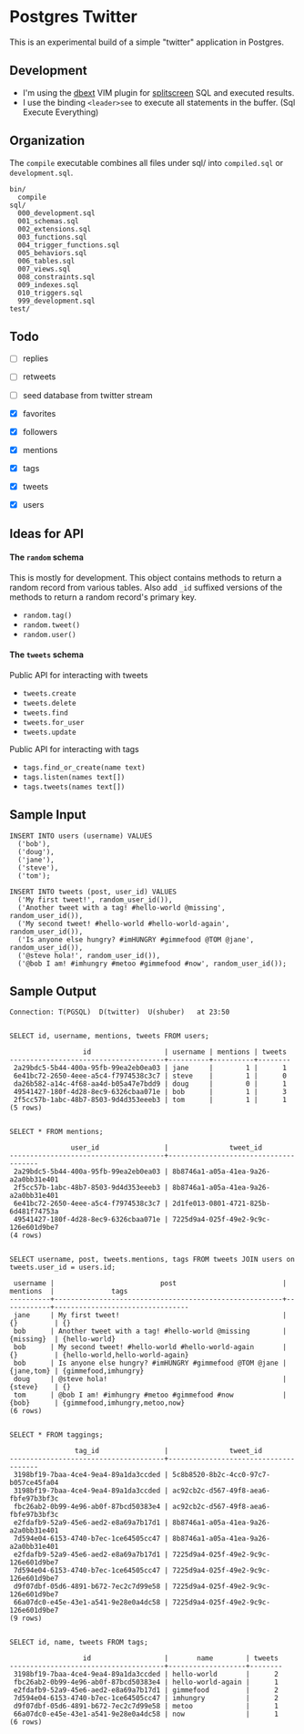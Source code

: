 # Postgres Twitter

This is an experimental build of a simple "twitter" application in Postgres.


## Development

* I'm using the [dbext] VIM plugin for [splitscreen] SQL and executed results.
* I use the binding `<leader>see` to execute all statements in the buffer. (Sql Execute Everything)

[dbext]: https://github.com/vim-scripts/dbext.vim
[splitscreen]: https://www.dropbox.com/s/220z2nd5qdizho0/Screenshot%202015-05-08%2023.55.47.png?dl=0


## Organization

The `compile` executable combines all files under sql/ into `compiled.sql` or `development.sql`.

    bin/
      compile
    sql/
      000_development.sql
      001_schemas.sql
      002_extensions.sql
      003_functions.sql
      004_trigger_functions.sql
      005_behaviors.sql
      006_tables.sql
      007_views.sql
      008_constraints.sql
      009_indexes.sql
      010_triggers.sql
      999_development.sql
    test/


## Todo

* [ ] replies
* [ ] retweets
* [ ] seed database from twitter stream
* [x] favorites
* [x] followers
* [x] mentions
* [x] tags
* [x] tweets
* [x] users


## Ideas for API

#### The `random` schema

This is mostly for development. This object contains methods to return a random record from various tables. Also add `_id` suffixed versions of the methods to return a random record's primary key.

* `random.tag()`
* `random.tweet()`
* `random.user()`

#### The `tweets` schema

Public API for interacting with tweets

* `tweets.create`
* `tweets.delete`
* `tweets.find`
* `tweets.for_user`
* `tweets.update`

Public API for interacting with tags

* `tags.find_or_create(name text)`
* `tags.listen(names text[])`
* `tags.tweets(names text[])`


## Sample Input

    INSERT INTO users (username) VALUES
      ('bob'),
      ('doug'),
      ('jane'),
      ('steve'),
      ('tom');

    INSERT INTO tweets (post, user_id) VALUES
      ('My first tweet!', random_user_id()),
      ('Another tweet with a tag! #hello-world @missing', random_user_id()),
      ('My second tweet! #hello-world #hello-world-again', random_user_id()),
      ('Is anyone else hungry? #imHUNGRY #gimmefood @TOM @jane', random_user_id()),
      ('@steve hola!', random_user_id()),
      ('@bob I am! #imhungry #metoo #gimmefood #now', random_user_id());


## Sample Output

    Connection: T(PGSQL)  D(twitter)  U(shuber)   at 23:50


    SELECT id, username, mentions, tweets FROM users;

                      id                  | username | mentions | tweets 
    --------------------------------------+----------+----------+--------
     2a29bdc5-5b44-400a-95fb-99ea2eb0ea03 | jane     |        1 |      1
     6e41bc72-2650-4eee-a5c4-f7974538c3c7 | steve    |        1 |      0
     da26b582-a14c-4f68-aa4d-b05a47e7bdd9 | doug     |        0 |      1
     49541427-180f-4d28-8ec9-6326cbaa071e | bob      |        1 |      3
     2f5cc57b-1abc-48b7-8503-9d4d353eeeb3 | tom      |        1 |      1
    (5 rows)


    SELECT * FROM mentions;

                   user_id                |               tweet_id               
    --------------------------------------+--------------------------------------
     2a29bdc5-5b44-400a-95fb-99ea2eb0ea03 | 8b8746a1-a05a-41ea-9a26-a2a0bb31e401
     2f5cc57b-1abc-48b7-8503-9d4d353eeeb3 | 8b8746a1-a05a-41ea-9a26-a2a0bb31e401
     6e41bc72-2650-4eee-a5c4-f7974538c3c7 | 2d1fe013-0801-4721-825b-6d481f74753a
     49541427-180f-4d28-8ec9-6326cbaa071e | 7225d9a4-025f-49e2-9c9c-126e601d9be7
    (4 rows)


    SELECT username, post, tweets.mentions, tags FROM tweets JOIN users on tweets.user_id = users.id;

     username |                          post                          |  mentions  |              tags               
    ----------+--------------------------------------------------------+------------+---------------------------------
     jane     | My first tweet!                                        | {}         | {}
     bob      | Another tweet with a tag! #hello-world @missing        | {missing}  | {hello-world}
     bob      | My second tweet! #hello-world #hello-world-again       | {}         | {hello-world,hello-world-again}
     bob      | Is anyone else hungry? #imHUNGRY #gimmefood @TOM @jane | {jane,tom} | {gimmefood,imhungry}
     doug     | @steve hola!                                           | {steve}    | {}
     tom      | @bob I am! #imhungry #metoo #gimmefood #now            | {bob}      | {gimmefood,imhungry,metoo,now}
    (6 rows)


    SELECT * FROM taggings;

                    tag_id                |               tweet_id               
    --------------------------------------+--------------------------------------
     3198bf19-7baa-4ce4-9ea4-89a1da3ccded | 5c8b8520-8b2c-4cc0-97c7-b057ce45fa04
     3198bf19-7baa-4ce4-9ea4-89a1da3ccded | ac92cb2c-d567-49f8-aea6-fbfe97b3bf3c
     fbc26ab2-0b99-4e96-ab0f-87bcd50383e4 | ac92cb2c-d567-49f8-aea6-fbfe97b3bf3c
     e2fdafb9-52a9-45e6-aed2-e8a69a7b17d1 | 8b8746a1-a05a-41ea-9a26-a2a0bb31e401
     7d594e04-6153-4740-b7ec-1ce64505cc47 | 8b8746a1-a05a-41ea-9a26-a2a0bb31e401
     e2fdafb9-52a9-45e6-aed2-e8a69a7b17d1 | 7225d9a4-025f-49e2-9c9c-126e601d9be7
     7d594e04-6153-4740-b7ec-1ce64505cc47 | 7225d9a4-025f-49e2-9c9c-126e601d9be7
     d9f07dbf-05d6-4891-b672-7ec2c7d99e58 | 7225d9a4-025f-49e2-9c9c-126e601d9be7
     66a07dc0-e45e-43e1-a541-9e28e0a4dc58 | 7225d9a4-025f-49e2-9c9c-126e601d9be7
    (9 rows)


    SELECT id, name, tweets FROM tags;

                      id                  |       name        | tweets 
    --------------------------------------+-------------------+--------
     3198bf19-7baa-4ce4-9ea4-89a1da3ccded | hello-world       |      2
     fbc26ab2-0b99-4e96-ab0f-87bcd50383e4 | hello-world-again |      1
     e2fdafb9-52a9-45e6-aed2-e8a69a7b17d1 | gimmefood         |      2
     7d594e04-6153-4740-b7ec-1ce64505cc47 | imhungry          |      2
     d9f07dbf-05d6-4891-b672-7ec2c7d99e58 | metoo             |      1
     66a07dc0-e45e-43e1-a541-9e28e0a4dc58 | now               |      1
    (6 rows)
